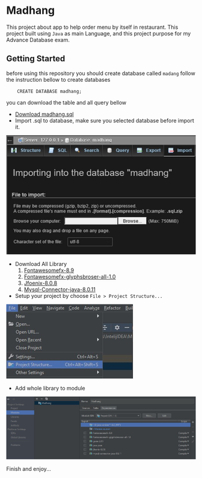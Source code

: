 # Madhang
This project about app to help order menu by itself in restaurant.
This project built using `Java` as main Language, and this project purpose
for my Advance Database exam.

## Getting Started
before using this repository you should create database called `madang`
follow the instruction bellow to create databases

```mysql
    CREATE DATABASE madhang;
```

you can download the table and all query bellow

* [Download madhang.sql](/res/db/madhang.sql)
* Import .sql to database, make sure you selected database before import it.

![Import](res/screenshot/import.jpg) 

* Download All Library
    1. [Fontawesomefx-8.9](/lib/fontawesomefx-8.9.jar)
    2. [Fontawesomefx-glyphsbroser-all-1.0](/lib/fontawesomefx-glyphsbrowser-all-1.0.jar)
    3. [Jfoenix-8.0.8](/lib/jfoenix-8.0.8.jar)
    4. [Mysql-Connector-java-8.0.11](/lib/mysql-connector-java-8.0.11.jar)
* Setup your project by choose `File > Project Structure...`

![settup](res/screenshot/setting.jpg)

* Add whole library to module

![Add to module](res/screenshot/module.jpg) 

Finish and enjoy...